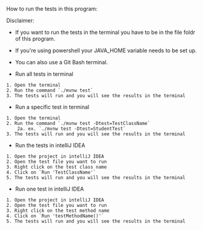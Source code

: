 
How to run the tests in this program:

Disclaimer:
* If you want to run the tests in the terminal you have to be in the file foldr of this program.
* If you're using powershell your JAVA_HOME variable needs to be set up.
* You can also use a Git Bash terminal. 


* Run all tests in terminal
```
1. Open the terminal
2. Run the command `./mvnw test` 
3. The tests will run and you will see the results in the terminal
```

* Run a specific test in terminal
```
1. Open the terminal
2. Run the command `./mvnw test -Dtest=TestClassName`
    2a. ex. `./mvnw test -Dtest=StudentTest`
3. The tests will run and you will see the results in the terminal
```

* Run the tests in intelliJ IDEA
```
1. Open the project in intelliJ IDEA
2. Open the test file you want to run
3. Right click on the test class name
4. Click on `Run 'TestClassName'`
5. The tests will run and you will see the results in the terminal
```

* Run one test in intelliJ IDEA
```
1. Open the project in intelliJ IDEA
2. Open the test file you want to run
3. Right click on the test method name
4. Click on `Run 'testMethodName()'`
5. The tests will run and you will see the results in the terminal
```

  